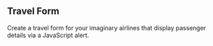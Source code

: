 Travel Form
------------------------------------------

Create a travel form for your imaginary airlines that display passenger
details via a JavaScript alert.